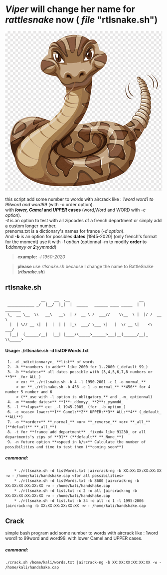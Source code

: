 # _Viper_ will change her name for _rattlesnake_ now ( ***file*** "rtlsnake.sh")

![](crotalep.png)

this script add some number to words with aircrack like : _1word word1 to 99word and word99_ (with -o order option).  
with **_lower, Camel_ and _UPPER_ cases** (word,Word and WORD with _-c option_).  
**_-t_** is an option to test with all zipcodes of a french department or simply add a custom longer number.  
prenoms.txt is a dictionary's names for france (_-d option_).  
And **_-b_** is an option for possibles **dates** [1945-2020] (only french's format for the moment) use it with _-l option_ 
(optionnal -m to modify **order** to _**1**:ddmmyy or **2**:yymmdd_)    

> **example:** -_l 1950-2020_

> **please** use _rtlsnake.sh_ because I change the name to RattleSnake (**_rtlsnake.sh_**)
    
## rtlsnake.sh

                    __    __  .__                               __           
     ____________ _/  |__/  |_|  |  _____   ______ ____ _____  |  | _______  
     \_  __ \__  \\   __\   __\  | /  __ \ /  ___//    \\__  \ |  |/ /  __ \  
      |  | \// __ \|  |  |  | |  |_\  ___/ \___ \|   |  \/ __ \|    <\  ___/  
      |__|  (______/__|  |__| |____/\_____>______>___|__(______/__|_ \\_____>
      
  #### Usage: ./rtlsnake.sh -d listOFWords.txt <options>                                 
     1. -d _<dictionnary>_ **list** of words 
     2. -k **<numbers to add>** like 2000 for 1..2000 (_default 99_)
     3. -b **<dates>** all dates possible with (3,4,5,6,7,8 numbers or **9** _for ALL_) 
         > ex: **_./rtlsnake.sh -b 4 -l 1950-2001 -c 1 -o normal_**
         > or **_./rtlsnake.sh -b 456 -c 1 -o normal_** **456** for 4 number 5 number and 6 
         > (**_use with -l option is obligatory_** and _-m_ optionnal)
     4. -m **<mode dates>** **1**:_ddmmyy_ **2**:_yymmdd_
     5. -l **<laps>** ex: _-l 1945-2005_ (for _-b option_)
     6. -c <case> lower:**1** Camel:**2** UPPER:**3** ALL:**4** (_default_ **ALL**)                                       
     7. -o **<order>** **_normal_** <or> **_reverse_** <or> **_all_** (**default** **_all_**)                                     
     8. -t for **france add department** _fixed= like 91230_ or all departments's zips of **91** (**default** **_None_**)
     9. -n future option **<speed in k/s>** Calculate the number of possibilities and time to test them (**coming soon**)
    
   ##### command:
        
        * ./rtlsnake.sh -d listWords.txt |aircrack-ng -b XX:XX:XX:XX:XX:XX -w - /home/kali/handshake.cap <for all possibilities>
        * ./rtlsnake.sh -d listWords.txt -k 8600 |aircrack-ng -b XX:XX:XX:XX:XX:XX -w - /home/kali/handshake.cap
        * ./rtlsnake.sh -d list.txt -c 2 -o all |aircrack-ng -b XX:XX:XX:XX:XX:XX -w - /home/kali/handshake.cap
        * ./rtlsnake.sh -d list.txt -b 34 -o all -c 1 -l 1995-2006 |aircrack-ng -b XX:XX:XX:XX:XX:XX -w - /home/kali/handshake.cap
        
## Crack
simple bash program add some number to words with aircrack like : 1word word1 to 99word and word99.
with lower Camel and UPPER cases.
##### command: 
    ./crack.sh /home/kali/words.txt |aircrack-ng -b XX:XX:XX:XX:XX:XX -w - /home/kali/handshake.cap

